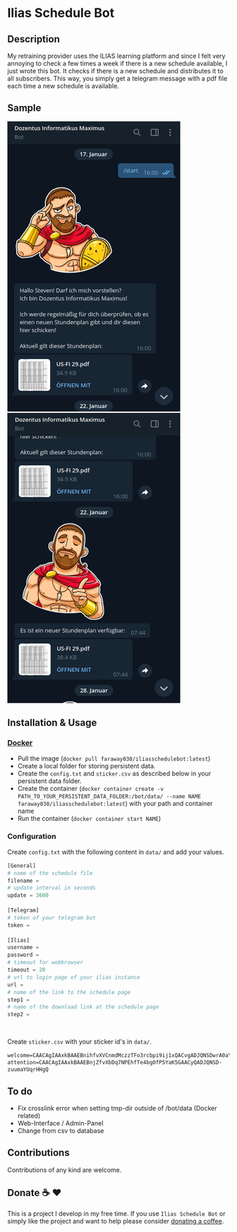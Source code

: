 # Ilias Schedule Bot

## Description
My retraining provider uses the ILIAS learning platform and since I felt very annoying to check a few times a week if there is a new schedule available, I just wrote this bot. It checks if there is a new schedule and distributes it to all subscribers. This way, you simply get a telegram message with a pdf file each time a new schedule is available.

## Sample
![Demo PNG Image](https://github.com/faraway030/IliasScheduleBot/raw/master/images/demo.png) ![Demo PNG Image](https://github.com/faraway030/IliasScheduleBot/raw/master/images/demo2.png)

## Installation & Usage

###  [Docker](https://hub.docker.com/r/faraway030/iliasschedulebot)
- Pull the image (`docker pull faraway030/iliasschedulebot:latest`)
- Create a local folder for storing persistent data.
- Create the `config.txt` and `sticker.csv` as described below in your persistent data folder.
- Create the container (`docker container create -v PATH_TO_YOUR_PERSISTENT_DATA_FOLDER:/bot/data/ --name NAME faraway030/iliasschedulebot:latest`) with your path and container name
- Run the container (`docker container start NAME`)

### Configuration
Create `config.txt` with the following content in `data/` and add your values.

```python
[General]
# name of the schedule file
filename =
# update interval in seconds
update = 3600

[Telegram]
# token of your telegram bot
token = 

[Ilias]
username = 
password = 
# timeout for webbrowser
timeout = 20
# url to login page of your ilias instance
url = 
# name of the link to the schedule page
step1 = 
# name of the download link at the schedule page
step2 = 
```
<br>

Create `sticker.csv` with your sticker id's in `data/`.

```
welcome=CAACAgIAAxkBAAEBnihfvXVCnmdMczzTFo3rcbpi9ij1xQACvgADJQNSDwrA0aYECcLxHgQ
attention=CAACAgIAAxkBAAEBnjZfvXbDq7NPEhfTe4bgOfP5YaK5GAACyQADJQNSD-zuumaYUqrHHgQ
```

## To do

- Fix crosslink error when setting tmp-dir outside of /bot/data (Docker related)
- Web-Interface / Admin-Panel
- Change from csv to database

## Contributions
Contributions of any kind are welcome.

## Donate :coffee: :hearts:

This is a project I develop in my free time. If you use `Ilias Schedule Bot` or simply like the project and want to help please consider [donating a coffee](https://www.buymeacoffee.com/teyifigoda).